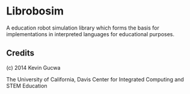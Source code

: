 # Librobosim

A education robot simulation library which forms the basis for implementations
in interpreted languages for educational purposes.

## Credits
(c) 2014
Kevin Gucwa

The University of California, Davis
Center for Integrated Computing and STEM Education

